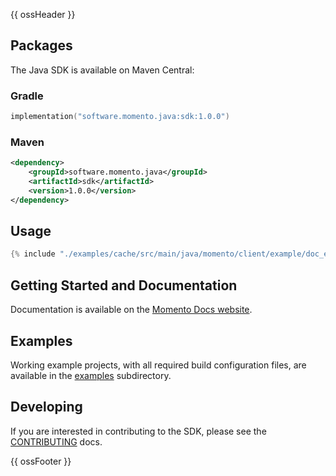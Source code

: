 {{ ossHeader }}

## Packages

The Java SDK is available on Maven Central:

### Gradle

```kotlin
implementation("software.momento.java:sdk:1.0.0")
```

### Maven

```xml
<dependency>
    <groupId>software.momento.java</groupId>
    <artifactId>sdk</artifactId>
    <version>1.0.0</version>
</dependency>
```

## Usage

```java
{% include "./examples/cache/src/main/java/momento/client/example/doc_examples/ReadmeExample.java" %}
```

## Getting Started and Documentation

Documentation is available on the [Momento Docs website](https://docs.momentohq.com).

## Examples

Working example projects, with all required build configuration files, are available in the [examples](./examples) subdirectory.

## Developing

If you are interested in contributing to the SDK, please see the [CONTRIBUTING](./CONTRIBUTING.md) docs.

{{ ossFooter }}
